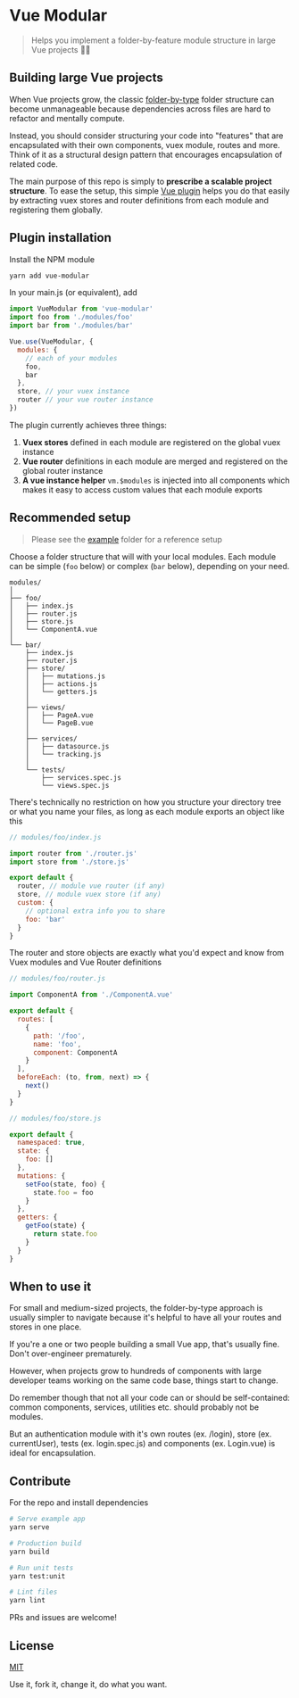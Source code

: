 # Vue Modular

> Helps you implement a folder-by-feature module structure in large Vue projects 👷‍👷‍

## Building large Vue projects

When Vue projects grow, the classic [folder-by-type](https://itnext.io/how-to-structure-a-vue-js-project-29e4ddc1aeeb) folder structure can become unmanageable because dependencies across files are hard to refactor and mentally compute.

Instead, you should consider structuring your code into "features" that are encapsulated with their own components, vuex module, routes and more. Think of it as a structural design pattern that encourages encapsulation of related code.

The main purpose of this repo is simply to **prescribe a scalable project structure**. To ease the setup, this simple [Vue plugin](https://vuejs.org/v2/guide/plugins.html) helps you do that easily by extracting vuex stores and router definitions from each module and registering them globally.

## Plugin installation

Install the NPM module

```bash
yarn add vue-modular
```

In your main.js (or equivalent), add

```javascript
import VueModular from 'vue-modular'
import foo from './modules/foo'
import bar from './modules/bar'

Vue.use(VueModular, {
  modules: {
    // each of your modules
    foo,
    bar
  },
  store, // your vuex instance
  router // your vue router instance
})
```

The plugin currently achieves three things:

1. **Vuex stores** defined in each module are registered on the global vuex instance
2. **Vue router** definitions in each module are merged and registered on the global router instance
3. **A vue instance helper** `vm.$modules` is injected into all components which makes it easy to access custom values that each module exports

## Recommended setup

> Please see the [example](https://github.com/laander/vue-modular/tree/master/example) folder for a reference setup

Choose a folder structure that will with your local modules. Each module can be simple (`foo` below) or complex (`bar` below), depending on your need.

```
modules/
│
├── foo/
│   ├── index.js
│   ├── router.js
│   ├── store.js
│   └── ComponentA.vue
│
└── bar/
    ├── index.js
    ├── router.js
    ├── store/
    │   ├── mutations.js
    │   ├── actions.js
    │   └── getters.js
    │
    ├── views/
    │   ├── PageA.vue
    │   └── PageB.vue
    │
    ├── services/
    │   ├── datasource.js
    │   └── tracking.js
    │
    └── tests/
        ├── services.spec.js
        └── views.spec.js
```

There's technically no restriction on how you structure your directory tree or what you name your files, as long as each module exports an object like this

```javascript
// modules/foo/index.js

import router from './router.js'
import store from './store.js'

export default {
  router, // module vue router (if any)
  store, // module vuex store (if any)
  custom: {
    // optional extra info you to share
    foo: 'bar'
  }
}
```

The router and store objects are exactly what you'd expect and know from Vuex modules and Vue Router definitions

```javascript
// modules/foo/router.js

import ComponentA from './ComponentA.vue'

export default {
  routes: [
    {
      path: '/foo',
      name: 'foo',
      component: ComponentA
    }
  ],
  beforeEach: (to, from, next) => {
    next()
  }
}
```

```javascript
// modules/foo/store.js

export default {
  namespaced: true,
  state: {
    foo: []
  },
  mutations: {
    setFoo(state, foo) {
      state.foo = foo
    }
  },
  getters: {
    getFoo(state) {
      return state.foo
    }
  }
}
```

## When to use it

For small and medium-sized projects, the folder-by-type approach is usually simpler to navigate because it's helpful to have all your routes and stores in one place.

If you're a one or two people building a small Vue app, that's usually fine. Don't over-engineer prematurely.

However, when projects grow to hundreds of components with large developer teams working on the same code base, things start to change.

Do remember though that not all your code can or should be self-contained: common components, services, utilities etc. should probably not be modules.

But an authentication module with it's own routes (ex. /login), store (ex. currentUser), tests (ex. login.spec.js) and components (ex. Login.vue) is ideal for encapsulation.

## Contribute

For the repo and install dependencies

```bash
# Serve example app
yarn serve

# Production build
yarn build

# Run unit tests
yarn test:unit

# Lint files
yarn lint
```

PRs and issues are welcome!

## License

[MIT](http://opensource.org/licenses/MIT)

Use it, fork it, change it, do what you want.
